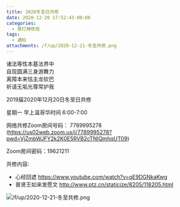 ```yaml
---
title: 2020冬至日共修
date: 2020-12-20 17:52:43-08:00
categories:
  - 慧灯禅修班
tags:
  - 通知
attachments: /f/up/2020-12-21-冬至共修.png
---
```

诸法等性本基法界中  
自现圆满三身游舞力  
离障本来怙主龙钦巴  
祈请无垢光尊常护我  

2019届2020年12月20日冬至日共修

星期一 早上温哥华时间 6:00-7:00  

网络共修Zoom房间号码： 7789995278 (<https://us02web.zoom.us/j/7789995278?pwd=VjZmbWJFY2k2K0E5RVB2cTNIQmhqUT09>)

Zoom房间密码：19621211

共修内容: 
 - 心经回遮 <https://www.youtube.com/watch?v=qE9DGNkaKwg>
 - 普贤王如来发愿文 <http://www.ptz.cn/staticize/8205/118205.html>



![/f/up/2020-12-21-冬至共修.png](https://s3.ap-northeast-1.wasabisys.com/hdcx/hdv/f/up/2020-12-21-冬至共修.png)